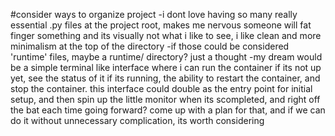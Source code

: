 #consider ways to organize project
-i dont love having so many really essential .py files at the project root, makes me nervous someone will fat finger something and its visually not what i like to see, i like clean and more minimalism at the top of the directory
-if those could be considered 'runtime' files, maybe a runtime/ directory?  just a thought
-my dream would be a simple terminal like interface where i can run the container if its not up yet, see the status of it if its running, the ability to restart the container, and stop the container.  this interface could double as the entry point for initial setup, and then spin up the little monitor when its scompleted, and right off the bat each time going forward?  come up with a plan for that, and if we can do it without unnecessary complication, its worth considering